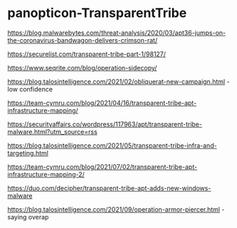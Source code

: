 # panopticon-TransparentTribe

https://blog.malwarebytes.com/threat-analysis/2020/03/apt36-jumps-on-the-coronavirus-bandwagon-delivers-crimson-rat/

https://securelist.com/transparent-tribe-part-1/98127/

https://www.seqrite.com/blog/operation-sidecopy/

https://blog.talosintelligence.com/2021/02/obliquerat-new-campaign.html - low confidence

https://team-cymru.com/blog/2021/04/16/transparent-tribe-apt-infrastructure-mapping/

https://securityaffairs.co/wordpress/117963/apt/transparent-tribe-malware.html?utm_source=rss

https://blog.talosintelligence.com/2021/05/transparent-tribe-infra-and-targeting.html

https://team-cymru.com/blog/2021/07/02/transparent-tribe-apt-infrastructure-mapping-2/

https://duo.com/decipher/transparent-tribe-apt-adds-new-windows-malware

https://blog.talosintelligence.com/2021/09/operation-armor-piercer.html - saying overap
